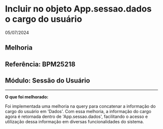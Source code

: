 # Incluir no objeto App.sessao.dados o cargo do usuário
05/07/2024
## Melhoria
## Referência: BPM25218
## Módulo: Sessão do Usuário
***

**O que foi melhorado:**

Foi implementada uma melhoria na query para concatenar a informação do cargo do usuário em 'Dados'. Com essa melhoria, a informação do cargo agora é retornada dentro de 'App.sessao.dados', facilitando o acesso e utilização dessa informação em diversas funcionalidades do sistema.